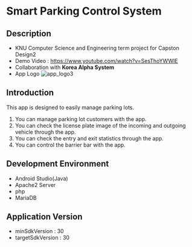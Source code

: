 # Smart Parking Control System

## Description
- KNU Computer Science and Engineering term project for Capston Design2
- Demo Video : https://www.youtube.com/watch?v=SesThoYWWIE <br />
- Collaboration with **Korea Alpha System**
- App Logo ![app_logo3](https://user-images.githubusercontent.com/57633459/140753794-b79369e7-ac0e-4b19-b299-5d4771b7b2af.png)

## Introduction
This app is designed to easily manage parking lots.
1. You can manage parking lot customers with the app.
2. You can check the license plate image of the incoming and outgoing vehicle through the app.
3. You can check the entry and exit statistics through the app.
4. You can control the barrier bar with the app.

## Development Environment
- Android Studio(Java)
- Apache2 Server
- php
- MariaDB

## Application Version
- minSdkVersion : 30
- targetSdkVersion : 30


